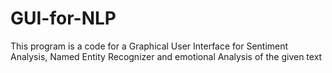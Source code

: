# GUI-for-NLP
This program is a code for a Graphical User Interface for Sentiment Analysis, Named Entity Recognizer and emotional Analysis of the given text
